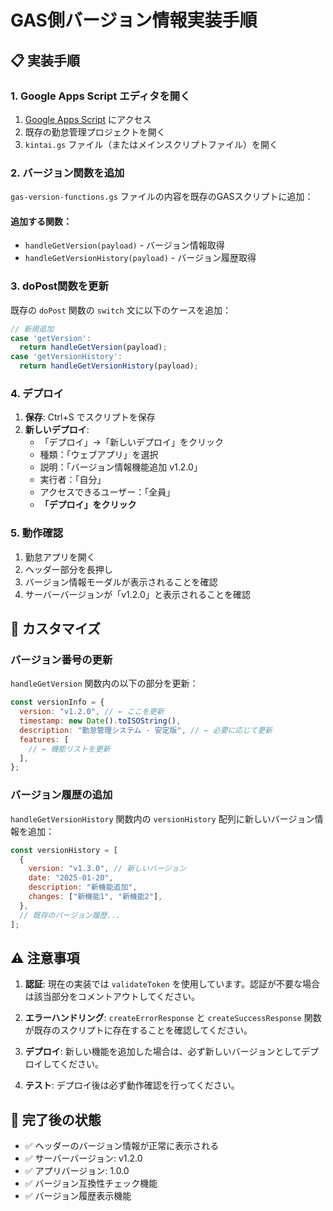 # GAS側バージョン情報実装手順

## 📋 実装手順

### 1. Google Apps Script エディタを開く

1. [Google Apps Script](https://script.google.com/) にアクセス
2. 既存の勤怠管理プロジェクトを開く
3. `kintai.gs` ファイル（またはメインスクリプトファイル）を開く

### 2. バージョン関数を追加

`gas-version-functions.gs` ファイルの内容を既存のGASスクリプトに追加：

#### 追加する関数：

- `handleGetVersion(payload)` - バージョン情報取得
- `handleGetVersionHistory(payload)` - バージョン履歴取得

### 3. doPost関数を更新

既存の `doPost` 関数の `switch` 文に以下のケースを追加：

```javascript
// 新規追加
case 'getVersion':
  return handleGetVersion(payload);
case 'getVersionHistory':
  return handleGetVersionHistory(payload);
```

### 4. デプロイ

1. **保存**: Ctrl+S でスクリプトを保存
2. **新しいデプロイ**:
   - 「デプロイ」→「新しいデプロイ」をクリック
   - 種類：「ウェブアプリ」を選択
   - 説明：「バージョン情報機能追加 v1.2.0」
   - 実行者：「自分」
   - アクセスできるユーザー：「全員」
   - **「デプロイ」をクリック**

### 5. 動作確認

1. 勤怠アプリを開く
2. ヘッダー部分を長押し
3. バージョン情報モーダルが表示されることを確認
4. サーバーバージョンが「v1.2.0」と表示されることを確認

## 🔧 カスタマイズ

### バージョン番号の更新

`handleGetVersion` 関数内の以下の部分を更新：

```javascript
const versionInfo = {
  version: "v1.2.0", // ← ここを更新
  timestamp: new Date().toISOString(),
  description: "勤怠管理システム - 安定版", // ← 必要に応じて更新
  features: [
    // ← 機能リストを更新
  ],
};
```

### バージョン履歴の追加

`handleGetVersionHistory` 関数内の `versionHistory` 配列に新しいバージョン情報を追加：

```javascript
const versionHistory = [
  {
    version: "v1.3.0", // 新しいバージョン
    date: "2025-01-20",
    description: "新機能追加",
    changes: ["新機能1", "新機能2"],
  },
  // 既存のバージョン履歴...
];
```

## ⚠️ 注意事項

1. **認証**: 現在の実装では `validateToken` を使用しています。認証が不要な場合は該当部分をコメントアウトしてください。

2. **エラーハンドリング**: `createErrorResponse` と `createSuccessResponse` 関数が既存のスクリプトに存在することを確認してください。

3. **デプロイ**: 新しい機能を追加した場合は、必ず新しいバージョンとしてデプロイしてください。

4. **テスト**: デプロイ後は必ず動作確認を行ってください。

## 🚀 完了後の状態

- ✅ ヘッダーのバージョン情報が正常に表示される
- ✅ サーバーバージョン: v1.2.0
- ✅ アプリバージョン: 1.0.0
- ✅ バージョン互換性チェック機能
- ✅ バージョン履歴表示機能
